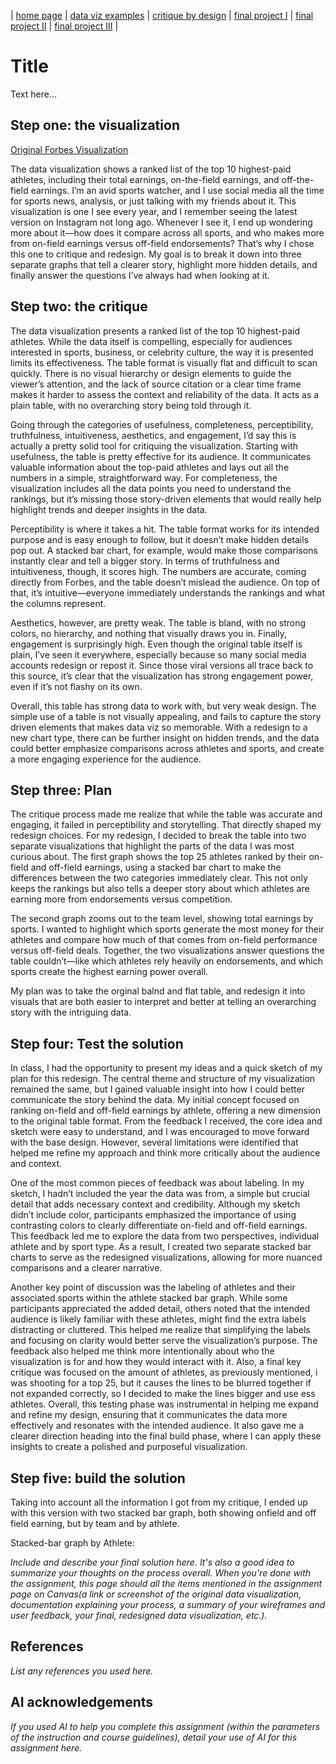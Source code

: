 | [home page](https://cmustudent.github.io/tswd-portfolio-templates/) | [data viz examples](dataviz-examples) | [critique by design](critique-by-design) | [final project I](final-project-part-one) | [final project II](final-project-part-two) | [final project III](final-project-part-three) |

# Title
Text here...


## Step one: the visualization


[Original Forbes Visualization](https://www.forbes.com/lists/athletes/?sh=162054105b7e)

The data visualization shows a ranked list of the top 10 highest-paid athletes, including their total earnings, on-the-field earnings, and off-the-field earnings. I’m an avid sports watcher, and I use social media all the time for sports news, analysis, or just talking with my friends about it. This visualization is one I see every year, and I remember seeing the latest version on Instagram not long ago. Whenever I see it, I end up wondering more about it—how does it compare across all sports, and who makes more from on-field earnings versus off-field endorsements? That’s why I chose this one to critique and redesign. My goal is to break it down into three separate graphs that tell a clearer story, highlight more hidden details, and finally answer the questions I’ve always had when looking at it.



## Step two: the critique
The data visualization presents a ranked list of the top 10 highest-paid athletes. While the data itself is compelling, especially for audiences interested in sports, business, or celebrity culture, the way it is presented limits its effectiveness. The table format is visually flat and difficult to scan quickly. There is no visual hierarchy or design elements to guide the viewer’s attention, and the lack of source citation or a clear time frame makes it harder to assess the context and reliability of the data. It acts as a plain table, with no overarching story being told through it.

Going through the categories of usefulness, completeness, perceptibility, truthfulness, intuitiveness, aesthetics, and engagement, I’d say this is actually a pretty solid tool for critiquing the visualization. Starting with usefulness, the table is pretty effective for its audience. It communicates valuable information about the top-paid athletes and lays out all the numbers in a simple, straightforward way. For completeness, the visualization includes all the data points you need to understand the rankings, but it’s missing those story-driven elements that would really help highlight trends and deeper insights in the data.

Perceptibility is where it takes a hit. The table format works for its intended purpose and is easy enough to follow, but it doesn’t make hidden details pop out. A stacked bar chart, for example, would make those comparisons instantly clear and tell a bigger story. In terms of truthfulness and intuitiveness, though, it scores high. The numbers are accurate, coming directly from Forbes, and the table doesn’t mislead the audience. On top of that, it’s intuitive—everyone immediately understands the rankings and what the columns represent.

Aesthetics, however, are pretty weak. The table is bland, with no strong colors, no hierarchy, and nothing that visually draws you in. Finally, engagement is surprisingly high. Even though the original table itself is plain, I’ve seen it everywhere, especially because so many social media accounts redesign or repost it. Since those viral versions all trace back to this source, it’s clear that the visualization has strong engagement power, even if it’s not flashy on its own.

Overall, this table has strong data to work with, but very weak design. The simple use of a table is not visually appealing, and fails to capture the story driven elements that makes data viz so memorable. With a redesign to a new chart type, there can be further insight on hidden trends, and the data could better emphasize comparisons across athletes and sports, and create a more engaging experience for the audience.

## Step three: Plan
The critique process made me realize that while the table was accurate and engaging, it failed in perceptibility and storytelling. That directly shaped my redesign choices. For my redesign, I decided to break the table into two separate visualizations that highlight the parts of the data I was most curious about. The first graph shows the top 25 athletes ranked by their on-field and off-field earnings, using a stacked bar chart to make the differences between the two categories immediately clear. This not only keeps the rankings but also tells a deeper story about which athletes are earning more from endorsements versus competition.

The second graph zooms out to the team level, showing total earnings by sports. I wanted to highlight which sports generate the most money for their athletes and compare how much of that comes from on-field performance versus off-field deals. Together, the two visualizations answer questions the table couldn’t—like which athletes rely heavily on endorsements, and which sports create the highest earning power overall.

My plan was to take the orginal balnd and flat table,  and redesign it into visuals that are both easier to interpret and better at telling an overarching story with the intriguing data.
## Step four: Test the solution
In class, I had the opportunity to present my ideas and a quick sketch of my plan for this redesign. The central theme and structure of my visualization remained the same, but I gained valuable insight into how I could better communicate the story behind the data. My initial concept focused on ranking on-field and off-field earnings by athlete, offering a new dimension to the original table format. From the feedback I received, the core idea and sketch were easy to understand, and I was encouraged to move forward with the base design. However, several limitations were identified that helped me refine my approach and think more critically about the audience and context.

One of the most common pieces of feedback was about labeling. In my sketch, I hadn’t included the year the data was from, a simple but crucial detail that adds necessary context and credibility. Although my sketch didn’t include color, participants emphasized the importance of using contrasting colors to clearly differentiate on-field and off-field earnings. This feedback led me to explore the data from two perspectives, individual athlete and by sport type. As a result, I created two separate stacked bar charts to serve as the redesigned visualizations, allowing for more nuanced comparisons and a clearer narrative.

Another key point of discussion was the labeling of athletes and their associated sports within the athlete stacked bar graph. While some participants appreciated the added detail, others noted that the intended audience is likely familiar with these athletes, might find the extra labels distracting or cluttered. This helped me realize that simplifying the labels and focusing on clarity would better serve the visualization’s purpose. The feedback also helped me think more intentionally about who the visualization is for and how they would interact with it. Also, a final key critique was focused on the amount of athletes, as previously mentioned, i was shooting for a top 25, but it causes the lines to be blurred together if not expanded correctly, so I decided to make the lines bigger and use ess athletes. Overall, this testing phase was instrumental in helping me expand and refine my design, ensuring that it communicates the data more effectively and resonates with the intended audience. It also gave me a clearer direction heading into the final build phase, where I can apply these insights to create a polished and purposeful visualization.

## Step five: build the solution

Taking into account all the information I got from my critique, I ended up with this version with two stacked bar graph, both showing onfield and off field earning, but by team and by athlete. 

Stacked-bar graph by Athlete: 


_Include and describe your final solution here. It's also a good idea to summarize your thoughts on the process overall. When you're done with the assignment, this page should all the items mentioned in the assignment page on Canvas(a link or screenshot of the original data visualization, documentation explaining your process, a summary of your wireframes and user feedback, your final, redesigned data visualization, etc.)._

## References
_List any references you used here._

## AI acknowledgements
_If you used AI to help you complete this assignment (within the parameters of the instruction and course guidelines), detail your use of AI for this assignment here._

